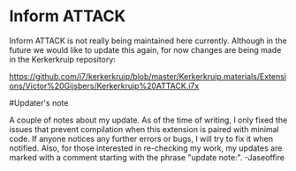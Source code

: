 # Inform ATTACK

Inform ATTACK is not really being maintained here currently. Although in the future we would like to update this again, for now changes are being made in the Kerkerkruip repository:

https://github.com/i7/kerkerkruip/blob/master/Kerkerkruip.materials/Extensions/Victor%20Gijsbers/Kerkerkruip%20ATTACK.i7x

#Updater's note

A couple of notes about my update. As of the time of writing, I only fixed the issues that prevent compilation when this extension is paired with minimal code. If anyone notices any further errors or bugs, I will try to fix it when notified. Also, for those interested in re-checking my work, my updates are marked with a comment starting with the phrase "update note:".
-Jaseoffire